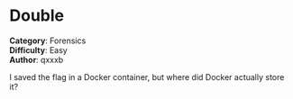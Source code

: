 # Double

**Category**: Forensics \
**Difficulty**: Easy \
**Author**: qxxxb

I saved the flag in a Docker container, but where did Docker actually store it?
